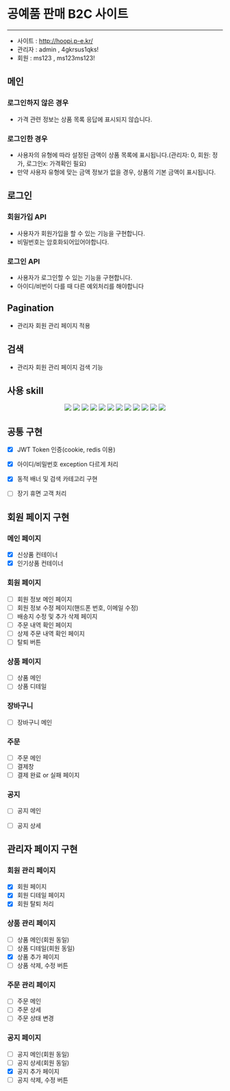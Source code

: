 # 공예품 판매 B2C 사이트 #
---------------------------
- 사이트 : http://hoopi.p-e.kr/
- 관리자 : admin , 4gkrsus1qks!
- 회원 : ms123 , ms123ms123!
## 메인
### 로그인하지 않은 경우
- 가격 관련 정보는 상품 목록 응답에 표시되지 않습니다.
### 로그인한 경우
- 사용자의 유형에 따라 설정된 금액이 상품 목록에 표시됩니다.(관리자: 0, 회원: 정가, 로그인x: 가격확인 필요)
- 만약 사용자 유형에 맞는 금액 정보가 없을 경우, 상품의 기본 금액이 표시됩니다.
## 로그인
### 회원가입 API
- 사용자가 회원가입을 할 수 있는 기능을 구현합니다.
- 비밀번호는 암호화되어있어야합니다.
### 로그인 API
- 사용자가 로그인할 수 있는 기능을 구현합니다.
- 아이디/비번이 다를 때 다른 예외처리를 해야합니다
## Pagination
- 관리자 회원 관리 페이지 적용
## 검색
- 관리자 회원 관리 페이지 검색 기능


## 사용 skill ##
<div align='center'>
  <img src="https://img.shields.io/badge/IntelliJ-000000?style=for-the-badge&logo=IntelliJ-&logoColor=white">
  <img src="https://img.shields.io/badge/SpringBoot-6DB33F?style=for-the-badge&logo=SpringBoot-&logoColor=white">
  <img src="https://img.shields.io/badge/SpringSecurity-6DB33F?style=for-the-badge&logo=SpringSecurity-&logoColor=white">
  <img src="https://img.shields.io/badge/JPA-6DB33F?style=for-the-badge&logo=JPA-&logoColor=white">
  <img src="https://img.shields.io/badge/Java-4B4B77?style=for-the-badge&logo=Java-&logoColor=white">
  <img src="https://img.shields.io/badge/MariaDB-003545?style=for-the-badge&logo=MySql-&logoColor=white">
  <img src="https://img.shields.io/badge/React-61DAFB?style=for-the-badge&logo=React&logoColor=white">
  <img src="https://img.shields.io/badge/GitHub-181717?style=for-the-badge&logo=GitHub-&logoColor=white">
  <img src="https://img.shields.io/badge/Postman-FF6C37?style=for-the-badge&logo=Postman&logoColor=white">
  <img src="https://img.shields.io/badge/AWS S3-569A31?style=for-the-badge&logo=AWS S3&logoColor=white">
  <img src="https://img.shields.io/badge/AWS RDS-527FFF?style=for-the-badge&logo=AWS RDS&logoColor=white">
  <img src="https://img.shields.io/badge/AWS EC2-FF9900?style=for-the-badge&logo=AWS EC2&logoColor=white">
</div>


## 공통 구현 ##
- [x] JWT Token 인증(cookie, redis 이용)
- [x] 아이디/비밀번호 exception 다르게 처리
- [x] 동적 배너 및 검색 카테고리 구현
- [ ] 장기 휴면 고객 처리


## 회원 페이지 구현 ##
### 메인 페이지 
- [x] 신상품 컨테이너
- [x] 인기상품 컨테이너

### 회원 페이지
- [ ] 회원 정보 메인 페이지
- [ ] 회원 정보 수정 페이지(핸드폰 번호, 이메일 수정)
- [ ] 배송지 수정 및 추가 삭제 페이지
- [ ] 주문 내역 확인 페이지
- [ ] 상제 주문 내역 확인 페이지
- [ ] 탈퇴 버튼
      
### 상품 페이지
- [ ] 상품 메인
- [ ] 상품 디테일

### 장바구니
- [ ] 장바구니 메인

### 주문
- [ ] 주문 메인
- [ ] 결제창
- [ ] 결제 완료 or 실패 페이지

### 공지
- [ ] 공지 메인
- [ ] 공지 상세


## 관리자 페이지 구현 ##
### 회원 관리 페이지
- [x] 회원 페이지
- [x] 회원 디테일 페이지
- [x] 회원 탈퇴 처리

### 상품 관리 페이지
- [ ] 상품 메인(회원 동일)
- [ ] 상품 디테일(회원 동일)
- [x] 상품 추가 페이지
- [ ] 상품 삭제, 수정 버튼

### 주문 관리 페이지
- [ ] 주문 메인
- [ ] 주문 상세
- [ ] 주문 상태 변경

### 공지 페이지
- [ ] 공지 메인(회원 동일)
- [ ] 공지 상세(회원 동일)
- [x] 공지 추가 페이지
- [ ] 공지 삭제, 수정 버튼
